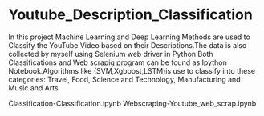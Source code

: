 # Youtube_Description_Classification
In this project Machine Learning and Deep Learning Methods are used to Classify the YouTube Video based on their Descriptions.The data is also collected by myself using Selenium web driver in Python Both Classifications and Web scrapig program can be found as Ipython Notebook.Algorithms like (SVM,Xgboost,LSTM)is use to classify into these categories:
Travel, Food, Science and Technology, Manufacturing and Music and Arts

Classification-Classification.ipynb
Webscraping-Youtube_web_scrap.ipynb
